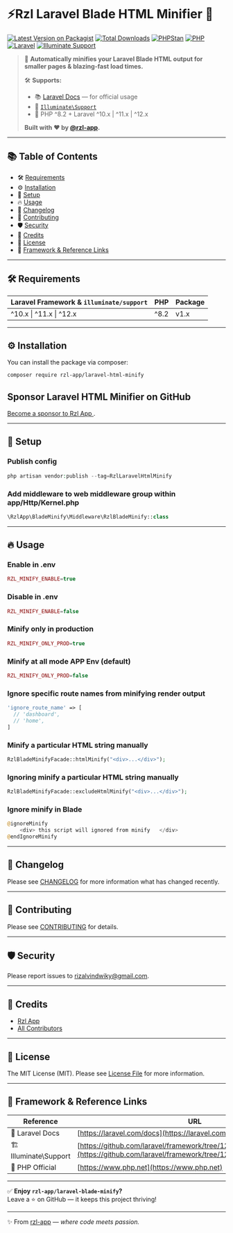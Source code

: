 # ⚡️Rzl Laravel Blade HTML Minifier 🚀

[![Latest Version on Packagist](https://img.shields.io/packagist/v/rzl-app/laravel-html-minify.svg?style=flat-rounded)](https://packagist.org/packages/rzl-app/laravel-html-minify)
[![Total Downloads](https://img.shields.io/packagist/dt/rzl-app/laravel-html-minify.svg?style=flat-rounded)](https://packagist.org/packages/rzl-app/laravel-html-minify)
[![PHPStan](https://img.shields.io/badge/phpstan-level%208-brightgreen?style=flat-rounded)](https://phpstan.org)
[![PHP](https://img.shields.io/badge/PHP-^8.2-blue?style=flat-rounded)](https://www.php.net)
[![Laravel](https://img.shields.io/badge/Laravel-^10.x%20|%20^11.x%20|%20^12.x-red?style=flat-rounded)](https://laravel.com)
[![Illuminate Support](https://img.shields.io/badge/illuminate%2Fsupport-^10.x%20|%20^11.x%20|%20^12.x-blue?style=flat-rounded)](https://laravel.com/docs)

> 🚀 **Automatically minifies your Laravel Blade HTML output for smaller pages & blazing-fast load times.**
>
> 🛠 **Supports:**
>
> - 📚 [Laravel Docs](https://laravel.com/docs) — for official usage
> - 🧩 [`Illuminate\Support`](https://github.com/laravel/framework/tree/12.x/src/Illuminate/Support)
> - 🐘 PHP ^8.2 + Laravel ^10.x | ^11.x | ^12.x
>
> **Built with ❤️ by [@rzl-app](https://github.com/rzl-app).**

---

## 📚 Table of Contents

- 🛠 [Requirements](#requirements)
- ⚙️ [Installation](#installation)
- 🚀 [Setup](#setup)
- 🔥 [Usage](#usage)
- 📝 [Changelog](#changelog)
- 🤝 [Contributing](#contributing)
- 🛡 [Security](#security)
- 🙌 [Credits](#credits)
- 📜 [License](#license)
- 🔗 [Framework & Reference Links](#framework--reference-links)

---

<h2 id="requirements">🛠 Requirements</h2>

| Laravel Framework & `illuminate/support` | PHP  | Package |
| ---------------------------------------- | ---- | ------- |
| ^10.x \| ^11.x \| ^12.x                  | ^8.2 | v1.x    |

---

<h2 id="installation">⚙️ Installation</h2>

You can install the package via composer:

```bash
composer require rzl-app/laravel-html-minify
```

## Sponsor Laravel HTML Minifier on GitHub

[Become a sponsor to Rzl App
](https://github.com/sponsors/rzl-app).

---

<h2 id="setup">🚀 Setup</h2>

### Publish config

```php
php artisan vendor:publish --tag=RzlLaravelHtmlMinify
```

### Add middleware to web middleware group within app/Http/Kernel.php

```php
\RzlApp\BladeMinify\Middleware\RzlBladeMinify::class
```

---

<h2 id="usage">🔥 Usage</h2>

### Enable in .env

```php
RZL_MINIFY_ENABLE=true
```

### Disable in .env

```php
RZL_MINIFY_ENABLE=false
```

### Minify only in production

```php
RZL_MINIFY_ONLY_PROD=true
```

### Minify at all mode APP Env (default)

```php
RZL_MINIFY_ONLY_PROD=false
```

### Ignore specific route names from minifying render output

```php
'ignore_route_name' => [
  // 'dashboard',
  // 'home',
]
```

### Minify a particular HTML string manually

```php
RzlBladeMinifyFacade::htmlMinify("<div>...</div>");
```

### Ignoring minify a particular HTML string manually

```php
RzlBladeMinifyFacade::excludeHtmlMinify("<div>...</div>");
```

### Ignore minify in Blade

```php
@ignoreMinify
    <div> this script will ignored from minify   </div>
@endIgnoreMinify
```

---

<h2 id="changelog">📝 Changelog</h2>

Please see [CHANGELOG](CHANGELOG.md) for more information what has changed recently.

---

<h2 id="contributing">🤝 Contributing</h2>

Please see [CONTRIBUTING](CONTRIBUTING.md) for details.

---

<h2 id="security">🛡 Security</h2>

Please report issues to [rizalvindwiky@gmail.com](mailto:rizalvindwiky@gmail.com).

---

<h2 id="credits">🙌 Credits</h2>

- [Rzl App](https://github.com/rzl-app)
- [All Contributors](../../contributors)

---

##

<h2 id="license">📜 License</h2>

The MIT License (MIT). Please see [License File](LICENSE.md) for more information.

---

<h2 id="framework--reference-links">🔗 Framework & Reference Links</h2>

| Reference            | URL                                                                                                                                            |
| -------------------- | ---------------------------------------------------------------------------------------------------------------------------------------------- |
| 📝 Laravel Docs      | [https://laravel.com/docs](https://laravel.com/docs)                                                                                           |
| 🏗 Illuminate\Support | [https://github.com/laravel/framework/tree/12.x/src/Illuminate/Support](https://github.com/laravel/framework/tree/12.x/src/Illuminate/Support) |
| 🐘 PHP Official      | [https://www.php.net](https://www.php.net)                                                                                                     |

---

✅ **Enjoy `rzl-app/laravel-blade-minify`?**  
Leave a ⭐ on GitHub — it keeps this project thriving!

---

✨ From [rzl-app](https://github.com/rzl-app) — _where code meets passion._
